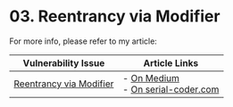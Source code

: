 # 03. Reentrancy via Modifier

For more info, please refer to my article:

| Vulnerability Issue | Article Links |
| --- | --- |
| [Reentrancy via Modifier]() | - [On Medium](https://medium.com/valixconsulting/solidity-smart-contract-security-by-example-03-reentrancy-via-modifier-fba6b1d8ff81)<br /> - [On serial-coder.com](https://www.serial-coder.com/post/solidity-smart-contract-security-by-example-03-reentrancy-via-modifier/) |